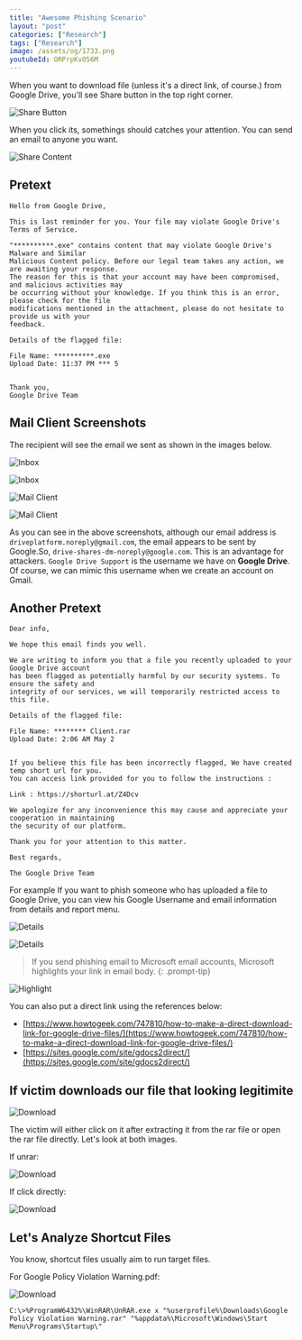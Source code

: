 ```yaml
---
title: "Awesome Phishing Scenario"
layout: "post"
categories: ["Research"]
tags: ["Research"]
image: /assets/og/1733.png
youtubeId: ORPrpKvO56M
---
```


When you want to download file (unless it's a direct link, of course.) from Google Drive, you'll see Share button in the top right corner.

![Share Button](/assets/posts/2024-07-14-phishing-is-real/share_button.png)

When you click its, somethings should catches your attention. You can send an email to anyone you want.

![Share Content](/assets/posts/2024-07-14-phishing-is-real/share_content.png)

## Pretext

```plaintext
Hello from Google Drive,

This is last reminder for you. Your file may violate Google Drive's Terms of Service.

"**********.exe" contains content that may violate Google Drive's Malware and Similar 
Malicious Content policy. Before our legal team takes any action, we are awaiting your response. 
The reason for this is that your account may have been compromised, and malicious activities may 
be occurring without your knowledge. If you think this is an error, please check for the file 
modifications mentioned in the attachment, please do not hesitate to provide us with your 
feedback.

Details of the flagged file:

File Name: **********.exe
Upload Date: 11:37 PM *** 5


Thank you,
Google Drive Team
```

## Mail Client Screenshots

The recipient will see the email we sent as shown in the images below.

![Inbox](/assets/posts/2024-07-14-phishing-is-real/inbox.png)

![Inbox](/assets/posts/2024-07-14-phishing-is-real/inbox2.png)

![Mail Client](/assets/posts/2024-07-14-phishing-is-real/mail_client_1.png)

![Mail Client](/assets/posts/2024-07-14-phishing-is-real/mail_client_2.png)

As you can see in the above screenshots, although our email address is `driveplatform.noreply@gmail.com`, the email appears to be sent by Google.So, `drive-shares-dm-noreply@google.com`. This is an advantage for attackers. `Google Drive Support` is the username we have on __Google Drive__. Of course, we can mimic this username when we create an account on Gmail.

## Another Pretext

```plaintext
Dear info,

We hope this email finds you well.

We are writing to inform you that a file you recently uploaded to your Google Drive account 
has been flagged as potentially harmful by our security systems. To ensure the safety and 
integrity of our services, we will temporarily restricted access to this file.

Details of the flagged file:

File Name: ******** Client.rar
Upload Date: 2:06 AM May 2


If you believe this file has been incorrectly flagged, We have created temp short url for you. 
You can access link provided for you to follow the instructions :

Link : https://shorturl.at/Z4Dcv

We apologize for any inconvenience this may cause and appreciate your cooperation in maintaining 
the security of our platform.

Thank you for your attention to this matter.

Best regards,

The Google Drive Team
```

For example If you want to phish someone who has uploaded a file to Google Drive, you can view his Google Username and email information from details and report menu.

![Details](/assets/posts/2024-07-14-phishing-is-real/Details.png)

![Details](/assets/posts/2024-07-14-phishing-is-real/email.png)

> If you send phishing email to Microsoft email accounts, Microsoft highlights your link in email body.
{: .prompt-tip}

![Highlight](/assets/posts/2024-07-14-phishing-is-real/highlight.png)

You can also put a direct link using the references below:

- [https://www.howtogeek.com/747810/how-to-make-a-direct-download-link-for-google-drive-files/](https://www.howtogeek.com/747810/how-to-make-a-direct-download-link-for-google-drive-files/)
- [https://sites.google.com/site/gdocs2direct/](https://sites.google.com/site/gdocs2direct/)

## If victim downloads our file that looking legitimite

![Download](/assets/posts/2024-07-14-phishing-is-real/download.png)

The victim will either click on it after extracting it from the rar file or open the rar file directly. Let's look at both images.

If unrar:

![Download](/assets/posts/2024-07-14-phishing-is-real/unrar.png)

If click directly:

![Download](/assets/posts/2024-07-14-phishing-is-real/rar.png)

## Let's Analyze Shortcut Files

You know, shortcut files usually aim to run target files.

For Google Policy Violation Warning.pdf:

![Download](/assets/posts/2024-07-14-phishing-is-real/google-lnk.png)

```console
C:\>%ProgramW6432%\WinRAR\UnRAR.exe x "%userprofile%\Downloads\Google Policy Violation Warning.rar" "%appdata%\Microsoft\Windows\Start Menu\Programs\Startup\"
```